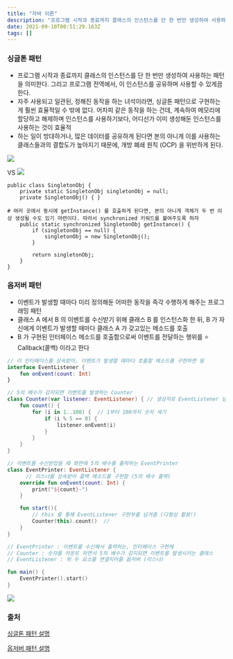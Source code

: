 ```yaml
---
title: "자바 이론"
description: "프로그램 시작과 종료까지 클래스의 인스턴스를 단 한 번만 생성하여 사용하는 패턴을 의미한다. 그리고 프로그램 전역에서, 이 인스턴스를 공유하며 사용할 수 있게끔 한다.자주 사용되고 일관된, 정해진 동작을 하는 녀석이라면, 싱글톤 패턴으로 구현하는 게 훨씬 효율적일 수 "
date: 2021-09-10T00:51:29.163Z
tags: []
---
```

### 싱글톤 패턴
- 프로그램 시작과 종료까지 클래스의 인스턴스를 단 한 번만 생성하여 사용하는 패턴을 의미한다. 그리고 프로그램 전역에서, 이 인스턴스를 공유하며 사용할 수 있게끔 한다.
- 자주 사용되고 일관된, 정해진 동작을 하는 녀석이라면, 싱글톤 패턴으로 구현하는 게 훨씬 효율적일 수 밖에 없다. 어차피 같은 동작을 하는 건데, 계속하여 메모리에 할당하고 해제하며 인스턴스를 사용하기보다, 어디선가 이미 생성해둔 인스턴스를 사용하는 것이 효율적
- 하는 일이 방대하거나, 많은 데이터를 공유하게 된다면 본의 아니게 이를 사용하는 클래스들과의 결합도가 높아지기 때문에, 개방 폐쇄 원칙 (OCP) 을 위반하게 된다.

![](/images/2bd2d52d-2c2f-4e43-b4c3-e12c67928074-image.png)

VS
![](/images/a40354c7-13d0-4e73-899f-500cbb72f86d-image.png)

```
public class SingletonObj {
    private static SingletonObj singletonObj = null;
    private SingletonObj() { }

# 여러 곳에서 동시에 getInstance() 를 호출하게 된다면, 본의 아니게 객체가 두 번 이상 생성될 수도 있기 마련이다. 따라서 synchronized 키워드를 붙여주도록 하자
    public static synchronized SingletonObj getInstance() {
        if (singletonObj == null) {
            singletonObj = new SingletonObj();
        }

        return singletonObj;
    }
}
```

### 옵저버 패턴
- 이벤트가 발생할 때마다 미리 정의해둔 어떠한 동작을 즉각 수행하게 해주는 프로그래밍 패턴
- 클래스 A 에서 B 의 이벤트를 수신받기 위해 클래스 B 를 인스턴스화 한 뒤, B 가 자신에게 이벤트가 발생할 때마다 클래스 A 가 갖고있는 메소드를 호출
- B 가 구현된 인터페이스 메소드를 호출함으로써 이벤트를 전달하는 행위를 ⭐️ Callback(콜백) 이라고 한다

```kotlin
// 이 인터페이스를 상속받아, 이벤트가 발생할 때마다 호출할 메소드를 구현하면 됨
interface EventListener {
    fun onEvent(count: Int)
}

// 5의 배수가 감지되면 이벤트를 발생하는 Counter
class Counter(var listener: EventListener) { // 생성자로 EventListener 넘겨받음
    fun count() {
        for (i in 1..100) {  // 1부터 100까지 숫자 세기
            if (i % 5 == 0) {
                listener.onEvent(i)
            }
        }
    }
}

// 이벤트를 수신받았을 때 화면에 5의 배수를 출력하는 EventPrinter
class EventPrinter: EventListener {
	  // 리스너를 상속받아 콜백 메소드를 구현함 (5의 배수 출력)
    override fun onEvent(count: Int) {
        print("${count}-")
    }

    fun start(){
        // this 를 통해 EventListener 구현부를 넘겨줌 (다형성 활용!)
        Counter(this).count()  // 
    }
}

// EventPrinter : 이벤트를 수신해서 출력하는, 인터페이스 구현체
// Counter : 숫자를 카운트 하면서 5의 배수가 감지되면 이벤트를 발생시키는 클래스
// EventListener : 위 두 요소를 연결지어줄 옵저버 (리스너)

fun main() {
    EventPrinter().start()
}
```

![](/images/fa7c8113-555d-4caf-b17b-3b5addce85c9-image.png)

### 출처 
[싱글톤 패턴 설명](https://velog.io/@haero_kim/%ED%98%B9%EC%8B%9C-%EC%8B%B1%EA%B8%80%ED%86%A4%EC%9D%B4%EC%84%B8%EC%9A%94-%EC%A0%80%EB%8A%94-%EB%B2%99%EA%B8%80%ED%86%A4%EC%9D%B4%EC%97%90%EC%9A%94-%E3%85%8B%E3%85%8B%E3%85%8B)

[옵저버 패턴 설명](https://velog.io/@haero_kim/%EC%98%B5%EC%A0%80%EB%B2%84-%ED%8C%A8%ED%84%B4-%EA%B0%9C%EB%85%90-%EB%96%A0%EB%A8%B9%EC%97%AC%EB%93%9C%EB%A6%BD%EB%8B%88%EB%8B%A4)